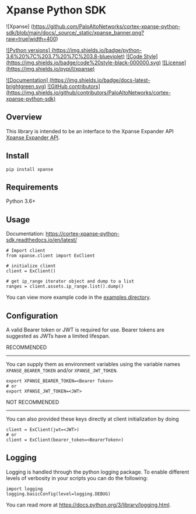 Xpanse Python SDK
==================
![Xpanse] (https://github.com/PaloAltoNetworks/cortex-xpanse-python-sdk/blob/main/docs/_source/_static/xpanse_banner.png?raw=true|width=400)


[![Python versions] (https://img.shields.io/badge/python-3.6%20%7C%203.7%20%7C%203.8-blueviolet)](https://pypi.python.org/pypi/xpanse)
[![Code Style] (https://img.shields.io/badge/code%20style-black-000000.svg)](https://github.com/psf/black)
[![License] (https://img.shields.io/pypi/l/xpanse)](https://github.com/PaloAltoNetworks/cortex-xpanse-python-sdk/blob/main/LICENSE)

[![Documentation] (https://img.shields.io/badge/docs-latest-brightgreen.svg)](http://cortex-xpanse-python-sdk.readthedocs.io/en/latest/?badge=latest)
[![GitHub contributors] (https://img.shields.io/github/contributors/PaloAltoNetworks/cortex-xpanse-python-sdk)](https://github.com/PaloAltoNetworks/cortex-xpanse-python-sdk/graphs/contributors)


Overview
--------

This library is intended to be an interface to the Xpanse Expander API [Xpanse Expander API](https://knowledgebase.xpanse.co/expander-apis).

Install
-------

    pip install xpanse

Requirements
------------

Python 3.6+

Usage
-----
Documentation: https://cortex-xpanse-python-sdk.readthedocs.io/en/latest/

    # Import client
    from xpanse.client import ExClient

    # initialize client
    client = ExClient()

    # get ip_range iterator object and dump to a list
    ranges = client.assets.ip_range.list().dump()

You can view more example code in the [examples directory](https://github.com/PaloAltoNetworks/cortex-xpanse-python-sdk/tree/main/examples).

Configuration
-------------

A valid Bearer token or JWT is required for use. Bearer tokens are suggested as JWTs have a limited lifespan. 

RECOMMENDED
***********
You can supply them as environment variables using the variable names ``XPANSE_BEARER_TOKEN`` and/or ``XPANSE_JWT_TOKEN``.

    export XPANSE_BEARER_TOKEN=<Bearer Token>
    # or
    export XPANSE_JWT_TOKEN=<JWT>
    

NOT RECOMMENDED
***************
You can also provided these keys directly at client initialization by doing

    client = ExClient(jwt=<JWT>)
    # or
    client = ExClient(bearer_token=<BearerToken>) 

Logging
-------
Logging is handled through the python logging package. To enable different levels of verbosity in your scripts you can do the following:

    import logging
    logging.basicConfig(level=logging.DEBUG)

You can read more at https://docs.python.org/3/library/logging.html.
